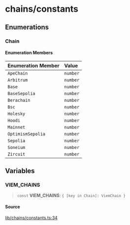 # chains/constants

## Enumerations

### Chain

#### Enumeration Members

| Enumeration Member | Value |
| :------ | :------ |
| `ApeChain` | `number` |
| `Arbitrum` | `number` |
| `Base` | `number` |
| `BaseSepolia` | `number` |
| `Berachain` | `number` |
| `Bsc` | `number` |
| `Holesky` | `number` |
| `Hoodi` | `number` |
| `Mainnet` | `number` |
| `OptimismSepolia` | `number` |
| `Sepolia` | `number` |
| `Soneium` | `number` |
| `Zircuit` | `number` |

## Variables

### VIEM\_CHAINS

> `const` **VIEM\_CHAINS**: `{ [key in Chain]: ViemChain }`

#### Source

[lib/chains/constants.ts:34](https://github.com/PufferFinance/puffer-sdk/blob/4dadb8f49937bb2533b19e1e434d0fbb731c090f/lib/chains/constants.ts#L34)
